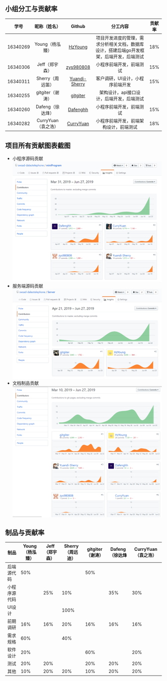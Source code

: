 ## 小组分工与贡献率

|学号|昵称（姓名）|Github|分工内容|贡献率|
|:--:|:--:|:--:|:--:|:--:|
|16340269|Young（杨泓臻）|[HzYoung](https://github.com/HzYoung)|项目开发进度的管理，需求分析相关文档，数据库设计，搭建后端go开发框架，后端开发，后端测试|18%|
|16340306|Jeff（郑宇森）|[zys980808](https://github.com/zys980808)|小程序前端开发，前端测试|15%|
|16340311|Sherry（周远笛）|[Yuandi-Sherry](https://github.com/Yuandi-Sherry)|客户调研，UI设计，小程序前端开发|15%|
|16340255|gitgiter（谢涛）|[gitgiter](https://github.com/gitgiter)|架构设计，api接口设计，后端开发，后端测试||
|16340260|Dafeng（徐达烽）|[Dafenghh](https://github.com/Dafenghh)|小程序前端开发，前端测试|15%|
|16340282|CurryYuan（袁之浩）|[CurryYuan](https://github.com/CurryYuan)|小程序前端开发，前端架构设计，前端测试|18%|



## 项目所有贡献图表截图
- 小程序源码贡献
![小程序源码贡献](images/weApp-contribution.PNG)
- 服务端源码贡献
![服务端源码贡献](images/server-contribution.PNG)
- 文档制品贡献
![文档制品贡献](images/docs-contribution.PNG)


## 制品与贡献率

| 制品       | Young（杨泓臻） | Jeff（郑宇森） | Sherry（周远迪） |gitgiter（谢涛） | Dafeng（徐达烽| CurryYuan（袁之浩） |
| ---------- | ---- | ------ | ------ | ------ | ------ | ------ |
| 后端源代码  | 50% |    |   |  50%  |   |    |
| 小程序源代码  |   |  25%  |  10% |   | 35%  |  30%  |
| UI设计   |   |     | 100%   |  |    |   |
| 前期调研   | 16%  |  16%    | 20%    |  16%     | 16%    | 16%    |
| 需求规格 | 60%  |  | 40%  |   |     |    |
| 软件设计 |  20% |  | | 60%|   | 20%|
| 测试 | 20% | 20% |   | 20% | 20% | 20%|
| 其他 | 10% | 20% | 20% | 10% | 20%| 20%|
